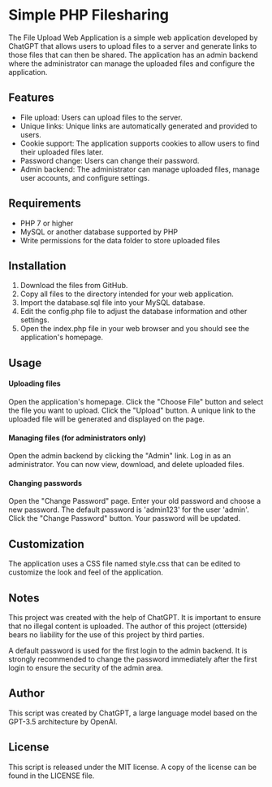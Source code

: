# Simple PHP Filesharing

The File Upload Web Application is a simple web application developed by ChatGPT that allows users to upload files to a server and generate links to those files that can then be shared. The application has an admin backend where the administrator can manage the uploaded files and configure the application.

## Features

* File upload: Users can upload files to the server.
* Unique links: Unique links are automatically generated and provided to users.
* Cookie support: The application supports cookies to allow users to find their uploaded files later.
* Password change: Users can change their password.
* Admin backend: The administrator can manage uploaded files, manage user accounts, and configure settings.

## Requirements

* PHP 7 or higher
* MySQL or another database supported by PHP
* Write permissions for the data folder to store uploaded files

## Installation

1. Download the files from GitHub.
2. Copy all files to the directory intended for your web application.
3. Import the database.sql file into your MySQL database.
4. Edit the config.php file to adjust the database information and other settings.
5. Open the index.php file in your web browser and you should see the application's homepage.

## Usage

#### Uploading files

Open the application's homepage.
Click the "Choose File" button and select the file you want to upload.
Click the "Upload" button.
A unique link to the uploaded file will be generated and displayed on the page.

#### Managing files (for administrators only)

Open the admin backend by clicking the "Admin" link.
Log in as an administrator.
You can now view, download, and delete uploaded files.

#### Changing passwords

Open the "Change Password" page.
Enter your old password and choose a new password. The default password is 'admin123' for the user 'admin'.
Click the "Change Password" button.
Your password will be updated.

## Customization

The application uses a CSS file named style.css that can be edited to customize the look and feel of the application.

## Notes

This project was created with the help of ChatGPT. It is important to ensure that no illegal content is uploaded. The author of this project (otterside) bears no liability for the use of this project by third parties.

A default password is used for the first login to the admin backend. It is strongly recommended to change the password immediately after the first login to ensure the security of the admin area.
  
## Author

This script was created by ChatGPT, a large language model based on the GPT-3.5 architecture by OpenAI.

## License

This script is released under the MIT license. A copy of the license can be found in the LICENSE file.
